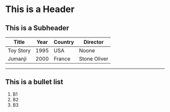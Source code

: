 This is a Header
==
This is a Subheader
--
Title|Year|Country|Director
--|--|--|-- 
Toy Story| 1995| USA| Noone
Jumanji	|	2000|France	| Stone Oliver

***
This is a bullet list
---------------------
1. B1
2. B2
3. B3
